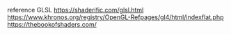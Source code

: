 reference GLSL
https://shaderific.com/glsl.html
https://www.khronos.org/registry/OpenGL-Refpages/gl4/html/indexflat.php
https://thebookofshaders.com/
